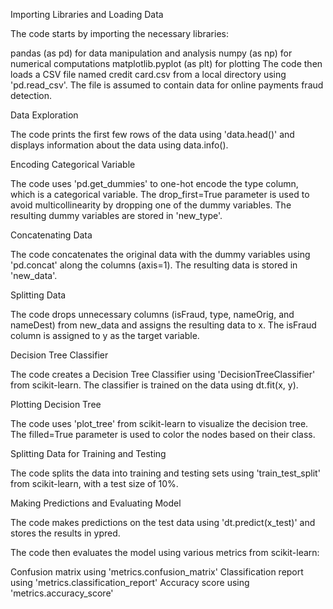 Importing Libraries and Loading Data

The code starts by importing the necessary libraries:

pandas (as pd) for data manipulation and analysis
numpy (as np) for numerical computations
matplotlib.pyplot (as plt) for plotting
The code then loads a CSV file named credit card.csv from a local directory using 'pd.read_csv'. The file is assumed to contain data for online payments fraud detection.

Data Exploration

The code prints the first few rows of the data using 'data.head()' and displays information about the data using data.info().

Encoding Categorical Variable

The code uses 'pd.get_dummies' to one-hot encode the type column, which is a categorical variable. The drop_first=True parameter is used to avoid multicollinearity by dropping one of the dummy variables. The resulting dummy variables are stored in 'new_type'.

Concatenating Data

The code concatenates the original data with the dummy variables using 'pd.concat' along the columns (axis=1). The resulting data is stored in 'new_data'.

Splitting Data

The code drops unnecessary columns (isFraud, type, nameOrig, and nameDest) from new_data and assigns the resulting data to x. The isFraud column is assigned to y as the target variable.

Decision Tree Classifier

The code creates a Decision Tree Classifier using 'DecisionTreeClassifier' from scikit-learn. The classifier is trained on the data using dt.fit(x, y).

Plotting Decision Tree

The code uses 'plot_tree' from scikit-learn to visualize the decision tree. The filled=True parameter is used to color the nodes based on their class.

Splitting Data for Training and Testing

The code splits the data into training and testing sets using 'train_test_split' from scikit-learn, with a test size of 10%.

Making Predictions and Evaluating Model

The code makes predictions on the test data using 'dt.predict(x_test)' and stores the results in ypred.

The code then evaluates the model using various metrics from scikit-learn:

Confusion matrix using 'metrics.confusion_matrix'
Classification report using 'metrics.classification_report'
Accuracy score using 'metrics.accuracy_score'
